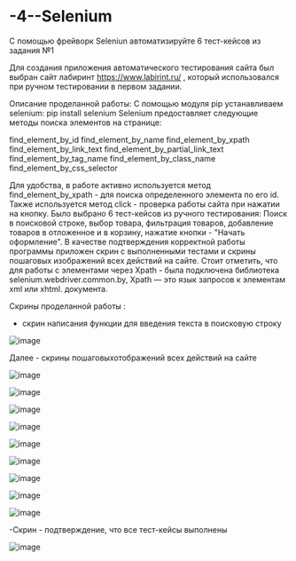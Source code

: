 # -4--Selenium

С помощью фрейворк Seleniun автоматизируйте 6 тест-кейсов  из  задания №1

Для создания приложения автоматического тестирования сайта был выбран сайт лабиринт https://www.labirint.ru/ , который использовался при ручном тестировании в первом задании. 

Описание проделанной работы: С помощью модуля pip устанавливаем selenium: pip install selenium  Selenium предоставляет следующие методы поиска элементов на странице:

find_element_by_id
find_element_by_name
find_element_by_xpath
find_element_by_link_text
find_element_by_partial_link_text
find_element_by_tag_name
find_element_by_class_name
find_element_by_css_selector

Для удобства, в работе активно используется метод find_element_by_xpath - для поиска определенного элемента по его id. Также используется метод click - проверка работы сайта при нажатии на кнопку. Было выбрано 6 тест-кейсов из ручного тестирования: Поиск в поисковой строке, выбор товара, фильтрация товаров, добавление товаров в отложенное и в корзину, нажатие кнопки - "Начать оформление". В качестве подтверждения корректной работы программы приложен скрин с выполненными тестами и скрины пошаговых изображений всех действий на сайте. Стоит отметить, что для работы с элементами через Xpath - была подключена библиотека  selenium.webdriver.common.by, Xpath — это язык запросов к элементам xml или xhtml. документа. 

Скрины проделанной работы : 
- скрин написания функции для введения текста в поисковую строку

![image](https://user-images.githubusercontent.com/92279258/146774786-faa9e3d4-2352-4dfa-992b-d32783f872b5.png)

Далее - скрины пошаговыхотображений всех действий на сайте 

![image](https://user-images.githubusercontent.com/92279258/146774908-8b821d71-1fe6-4886-a30a-2c1924283b55.png)

![image](https://user-images.githubusercontent.com/92279258/146774948-fb8aa87c-bef9-438a-9d48-22c0bbb26548.png)

![image](https://user-images.githubusercontent.com/92279258/146774978-bd2060e4-ed85-4cee-a933-034040a0df7d.png)

![image](https://user-images.githubusercontent.com/92279258/146775310-21199b48-7adb-4236-9213-3e22fc0080ea.png)

![image](https://user-images.githubusercontent.com/92279258/146775354-1c06f95c-6cc9-4bf5-a3dd-5fce347480fe.png)

![image](https://user-images.githubusercontent.com/92279258/146775380-7ab62dd8-6daf-4c26-bedf-edec0f3cbcd3.png)

![image](https://user-images.githubusercontent.com/92279258/146775406-5e8a3eb1-a991-4833-b05b-68c1c1b76626.png)

![image](https://user-images.githubusercontent.com/92279258/146775437-38e89d7f-8e35-4815-b5fc-b6af21dc678a.png)

![image](https://user-images.githubusercontent.com/92279258/146775451-c3cf2447-0f73-4587-923c-b09107a35c52.png)

-Скрин - подтверждение, что все тест-кейсы выполнены 

![image](https://user-images.githubusercontent.com/92279258/146775584-e2b5b67a-cad7-4f30-9127-35af9870cd0c.png)


